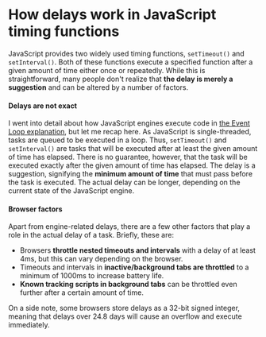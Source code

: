 # How delays work in JavaScript timing functions

JavaScript provides two widely used timing functions, `setTimeout()` and `setInterval()`. Both of these functions execute a specified function after a given amount of time either once or repeatedly. While this is straightforward, many people don't realize that **the delay is merely a suggestion** and can be altered by a number of factors.

#### Delays are not exact

I went into detail about how JavaScript engines execute code in [the Event Loop explanation](https://github.com/mindulle/Documents/blob/main/js/s/event-loop-explained/README.md), but let me recap here. As JavaScript is single-threaded, tasks are queued to be executed in a loop. Thus, `setTimeout()` and `setInterval()` are tasks that will be executed after at least the given amount of time has elapsed. There is no guarantee, however, that the task will be executed exactly after the given amount of time has elapsed. The delay is a suggestion, signifying the **minimum amount of time** that must pass before the task is executed. The actual delay can be longer, depending on the current state of the JavaScript engine.

#### Browser factors

Apart from engine-related delays, there are a few other factors that play a role in the actual delay of a task. Briefly, these are:

* Browsers **throttle nested timeouts and intervals** with a delay of at least 4ms, but this can vary depending on the browser.
* Timeouts and intervals in **inactive/background tabs are throttled** to a minimum of 1000ms to increase battery life.
* **Known tracking scripts in background tabs** can be throttled even further after a certain amount of time.

On a side note, some browsers store delays as a 32-bit signed integer, meaning that delays over 24.8 days will cause an overflow and execute immediately.
